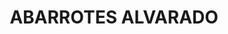 ---
title: "ABARROTES ALVARADO"
url: /mexicali-baja-california/abarrotes-alvarado/
shop: Lebensmittel
---